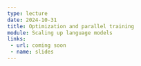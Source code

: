 ```yaml
---
type: lecture
date: 2024-10-31
title: Optimization and parallel training
module: Scaling up language models
links: 
 - url: coming soon
 - name: slides
---
```

<!-- **Suggested Readings:** -->
<!-- - [Readings 1](coming_soon) -->
<!-- - [Readings 2](coming_soon) -->

